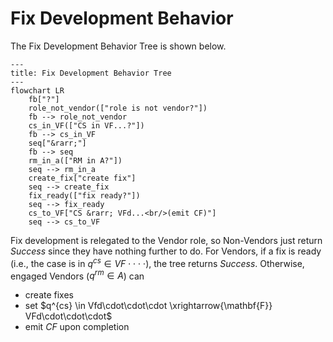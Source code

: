 # Fix Development Behavior

The Fix Development Behavior Tree is shown below. 

```mermaid
---
title: Fix Development Behavior Tree
---
flowchart LR
    fb["?"]
    role_not_vendor(["role is not vendor?"])
    fb --> role_not_vendor
    cs_in_VF(["CS in VF...?"])
    fb --> cs_in_VF
    seq["&rarr;"]
    fb --> seq
    rm_in_a(["RM in A?"])
    seq --> rm_in_a
    create_fix["create fix"]
    seq --> create_fix
    fix_ready(["fix ready?"])
    seq --> fix_ready
    cs_to_VF["CS &rarr; VFd...<br/>(emit CF)"]
    seq --> cs_to_VF
```

Fix development is relegated to the Vendor role, so Non-Vendors just return *Success* since they have nothing further to do.
For Vendors, if a fix is ready (i.e., the case is in $q^{cs} \in VF\cdot\cdot\cdot\cdot$), the tree returns *Success*.
Otherwise, engaged Vendors ($q^{rm} \in A$) can 

- create fixes
- set $q^{cs} \in Vfd\cdot\cdot\cdot \xrightarrow{\mathbf{F}} VFd\cdot\cdot\cdot$ 
- emit $CF$ upon completion
